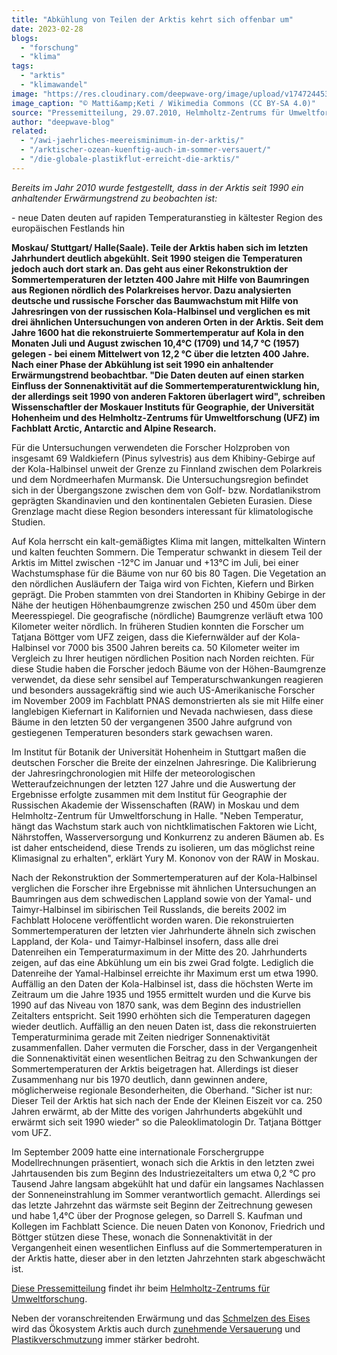 ```yaml
---
title: "Abkühlung von Teilen der Arktis kehrt sich offenbar um"
date: 2023-02-28
blogs: 
  - "forschung"
  - "klima"
tags: 
  - "arktis"
  - "klimawandel"
image: "https://res.cloudinary.com/deepwave-org/image/upload/v1747244530/deepwave.org/1024px-Axel_Heiberg_Island_01.jpg"
image_caption: "© Matti&amp;Keti / Wikimedia Commons (CC BY-SA 4.0)"
source: "Pressemitteilung, 29.07.2010, Helmholtz-Zentrums für Umweltforschung"
author: "deepwave-blog"
related: 
  - "/awi-jaehrliches-meereisminimum-in-der-arktis/"
  - "/arktischer-ozean-kuenftig-auch-im-sommer-versauert/"
  - "/die-globale-plastikflut-erreicht-die-arktis/"
---
```


_Bereits im Jahr 2010 wurde festgestellt, dass in der Arktis seit 1990 ein anhaltender Erwärmungstrend zu beobachten ist:_ 



\- neue Daten deuten auf rapiden Temperaturanstieg in kältester Region des europäischen Festlands hin

**Moskau/ Stuttgart/ Halle(Saale). Teile der Arktis haben sich im letzten Jahrhundert deutlich abgekühlt. Seit 1990 steigen die Temperaturen jedoch auch dort stark an. Das geht aus einer Rekonstruktion der Sommertemperaturen der letzten 400 Jahre mit Hilfe von Baumringen aus Regionen nördlich des Polarkreises hervor. Dazu analysierten deutsche und russische Forscher das Baumwachstum mit Hilfe von Jahresringen von der russischen Kola-Halbinsel und verglichen es mit drei ähnlichen Untersuchungen von anderen Orten in der Arktis. Seit dem Jahre 1600 hat die rekonstruierte Sommertemperatur auf Kola in den Monaten Juli und August zwischen 10,4°C (1709) und 14,7 °C (1957) gelegen - bei einem Mittelwert von 12,2 °C über die letzten 400 Jahre. Nach einer Phase der Abkühlung ist seit 1990 ein anhaltender Erwärmungstrend beobachtbar. "Die Daten deuten auf einen starken Einfluss der Sonnenaktivität auf die Sommertemperaturentwicklung hin, der allerdings seit 1990 von anderen Faktoren überlagert wird", schreiben Wissenschaftler der Moskauer Instituts für Geographie, der Universität Hohenheim und des Helmholtz-Zentrums für Umweltforschung (UFZ) im Fachblatt Arctic, Antarctic and Alpine Research.**

Für die Untersuchungen verwendeten die Forscher Holzproben von insgesamt 69 Waldkiefern (Pinus sylvestris) aus dem Khibiny-Gebirge auf der Kola-Halbinsel unweit der Grenze zu Finnland zwischen dem Polarkreis und dem Nordmeerhafen Murmansk. Die Untersuchungsregion befindet sich in der Übergangszone zwischen dem von Golf- bzw. Nordatlanikstrom geprägten Skandinavien und den kontinentalen Gebieten Eurasien. Diese Grenzlage macht diese Region besonders interessant für klimatologische Studien.

Auf Kola herrscht ein kalt-gemäßigtes Klima mit langen, mittelkalten Wintern und kalten feuchten Sommern. Die Temperatur schwankt in diesem Teil der Arktis im Mittel zwischen -12°C im Januar und +13°C im Juli, bei einer Wachstumsphase für die Bäume von nur 60 bis 80 Tagen. Die Vegetation an den nördlichen Ausläufern der Taiga wird von Fichten, Kiefern und Birken geprägt. Die Proben stammten von drei Standorten in Khibiny Gebirge in der Nähe der heutigen Höhenbaumgrenze zwischen 250 und 450m über dem Meeresspiegel. Die geografische (nördliche) Baumgrenze verläuft etwa 100 Kilometer weiter nördlich. In früheren Studien konnten die Forscher um Tatjana Böttger vom UFZ zeigen, dass die Kiefernwälder auf der Kola-Halbinsel vor 7000 bis 3500 Jahren bereits ca. 50 Kilometer weiter im Vergleich zu Ihrer heutigen nördlichen Position nach Norden reichten. Für diese Studie haben die Forscher jedoch Bäume von der Höhen-Baumgrenze verwendet, da diese sehr sensibel auf Temperaturschwankungen reagieren und besonders aussagekräftig sind wie auch US-Amerikanische Forscher im November 2009 im Fachblatt PNAS demonstrierten als sie mit Hilfe einer langlebigen Kiefernart in Kalifornien und Nevada nachwiesen, dass diese Bäume in den letzten 50 der vergangenen 3500 Jahre aufgrund von gestiegenen Temperaturen besonders stark gewachsen waren.

Im Institut für Botanik der Universität Hohenheim in Stuttgart maßen die deutschen Forscher die Breite der einzelnen Jahresringe. Die Kalibrierung der Jahresringchronologien mit Hilfe der meteorologischen Wetteraufzeichnungen der letzten 127 Jahre und die Auswertung der Ergebnisse erfolgte zusammen mit dem Institut für Geographie der Russischen Akademie der Wissenschaften (RAW) in Moskau und dem Helmholtz-Zentrum für Umweltforschung in Halle. "Neben Temperatur, hängt das Wachstum stark auch von nichtklimatischen Faktoren wie Licht, Nährstoffen, Wasserversorgung und Konkurrenz zu anderen Bäumen ab. Es ist daher entscheidend, diese Trends zu isolieren, um das möglichst reine Klimasignal zu erhalten", erklärt Yury M. Kononov von der RAW in Moskau.

Nach der Rekonstruktion der Sommertemperaturen auf der Kola-Halbinsel verglichen die Forscher ihre Ergebnisse mit ähnlichen Untersuchungen an Baumringen aus dem schwedischen Lappland sowie von der Yamal- und Taimyr-Halbinsel im sibirischen Teil Russlands, die bereits 2002 im Fachblatt Holocene veröffentlicht worden waren. Die rekonstruierten Sommertemperaturen der letzten vier Jahrhunderte ähneln sich zwischen Lappland, der Kola- und Taimyr-Halbinsel insofern, dass alle drei Datenreihen ein Temperaturmaximum in der Mitte des 20. Jahrhunderts zeigen, auf das eine Abkühlung um ein bis zwei Grad folgte. Lediglich die Datenreihe der Yamal-Halbinsel erreichte ihr Maximum erst um etwa 1990. Auffällig an den Daten der Kola-Halbinsel ist, dass die höchsten Werte im Zeitraum um die Jahre 1935 und 1955 ermittelt wurden und die Kurve bis 1990 auf das Niveau von 1870 sank, was dem Beginn des industriellen Zeitalters entspricht. Seit 1990 erhöhten sich die Temperaturen dagegen wieder deutlich. Auffällig an den neuen Daten ist, dass die rekonstruierten Temperaturminima gerade mit Zeiten niedriger Sonnenaktivität zusammenfallen. Daher vermuten die Forscher, dass in der Vergangenheit die Sonnenaktivität einen wesentlichen Beitrag zu den Schwankungen der Sommertemperaturen der Arktis beigetragen hat. Allerdings ist dieser Zusammenhang nur bis 1970 deutlich, dann gewinnen andere, möglicherweise regionale Besonderheiten, die Oberhand. "Sicher ist nur: Dieser Teil der Arktis hat sich nach der Ende der Kleinen Eiszeit vor ca. 250 Jahren erwärmt, ab der Mitte des vorigen Jahrhunderts abgekühlt und erwärmt sich seit 1990 wieder" so die Paleoklimatologin Dr. Tatjana Böttger vom UFZ.

Im September 2009 hatte eine internationale Forschergruppe Modellrechnungen präsentiert, wonach sich die Arktis in den letzten zwei Jahrtausenden bis zum Beginn des Industriezeitalters um etwa 0,2 °C pro Tausend Jahre langsam abgekühlt hat und dafür ein langsames Nachlassen der Sonneneinstrahlung im Sommer verantwortlich gemacht. Allerdings sei das letzte Jahrzehnt das wärmste seit Beginn der Zeitrechnung gewesen und habe 1,4°C über der Prognose gelegen, so Darrell S. Kaufman und Kollegen im Fachblatt Science. Die neuen Daten von Kononov, Friedrich und Böttger stützen diese These, wonach die Sonnenaktivität in der Vergangenheit einen wesentlichen Einfluss auf die Sommertemperaturen in der Arktis hatte, dieser aber in den letzten Jahrzehnten stark abgeschwächt ist.

[Diese Pressemitteilung](https://www.ufz.de/index.php?de=35514) findet ihr beim [Helmholtz-Zentrums für Umweltforschung](https://www.ufz.de/index.php?de=33573).

Neben der voranschreitenden Erwärmung und das [Schmelzen des Eises](https://www.deepwave.org/awi-jaehrliches-meereisminimum-in-der-arktis/) wird das Ökosystem Arktis auch durch [zunehmende Versauerung](https://www.deepwave.org/arktischer-ozean-kuenftig-auch-im-sommer-versauert/) und [Plastikverschmutzung](https://www.deepwave.org/die-globale-plastikflut-erreicht-die-arktis/) immer stärker bedroht.
